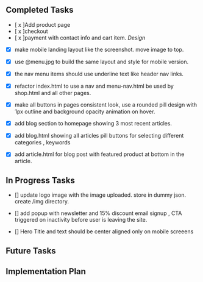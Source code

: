 

## Completed Tasks

- [ x ]Add product page 
- [ x ]checkout
- [ x ]payment with contact info and cart item.
*Design* 



-[x] make mobile landing layout like the screenshot.  move image to top.
- [x] use @menu.jpg to build the same layout and style for mobile version.
- [x]  the nav menu items should use underline text like  header nav links. 




- [x] refactor index.html to use  a nav and menu-nav.html be used by shop.html and all other pages.
- [x] make all  buttons in pages consistent look, use a rounded pill design with 1px outline and background opacity animation on hover.

- [x] add blog section to homepage showing 3 most recent articles.
- [x] add blog.html showing all articles pill buttons for selecting different categories , keywords
- [x] add article.html for blog post with featured product at bottom in the article.

## In Progress Tasks


- [] update logo image with the image uploaded. store in dummy json. create /img directory. 

- [] add popup with newsletter and 15% discount email signup , CTA triggered on inactivity before user  is leaving the site.

- [] Hero Title and text should be center aligned only on mobile screeens





## Future Tasks
## Implementation Plan